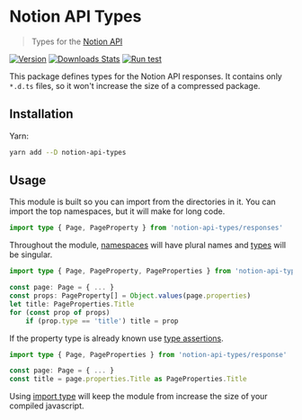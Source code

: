 # Notion API Types

> Types for the [Notion API](https://developers.notion.com)

[![Version][version-image]][version-link]
[![Downloads Stats][npm-downloads]][npm-link]
[![Run test][test-status]][test-link]

This package defines types for the Notion API responses.
It contains only `*.d.ts` files, so it won't increase the size of a compressed package.

## Installation

Yarn:

```sh
yarn add --D notion-api-types
```

## Usage

This module is built so you can import from the directories in it.
You can import the top namespaces, but it will make for long code.

```ts
import type { Page, PageProperty } from 'notion-api-types/responses'
```

Throughout the module,
[namespaces](https://www.typescriptlang.org/docs/handbook/namespaces.html)
will have plural names and
[types](https://www.typescriptlang.org/docs/handbook/2/everyday-types.html#type-aliases)
will be singular.

```ts
import type { Page, PageProperty, PageProperties } from 'notion-api-types/responses'

const page: Page = { ... }
const props: PageProperty[] = Object.values(page.properties)
let title: PageProperties.Title
for (const prop of props)
    if (prop.type == 'title') title = prop
```

If the property type is already known use
[type assertions](https://www.typescriptlang.org/docs/handbook/2/everyday-types.html#type-assertions).

```ts
import type { Page, PageProperties } from 'notion-api-types/response'

const page: Page = { ... }
const title = page.properties.Title as PageProperties.Title
```

Using
[import type](https://www.typescriptlang.org/docs/handbook/2/everyday-types.html#type-aliases)
will keep the module from increase the size of your compiled javascript.

<!-- Markdown link & img dfn's -->

[version-image]: https://img.shields.io/github/package-json/v/bkeys818/notion-api-types/v0.4.0?label=version
[version-link]: https://github.com/bkeys818/notion-api-types/releases/tag/v0.4.0
[npm-downloads]: https://img.shields.io/npm/dm/notion-api-types.svg
[npm-link]: https://www.npmjs.com/package/notion-api-types/v/0.4.0
[test-status]: https://github.com/bkeys818/notion-api-types/actions/workflows/run-tests.yaml/badge.svg?branch=v0.4.0
[test-link]: https://github.com/bkeys818/notion-api-types/actions/workflows/run-tests.yaml
